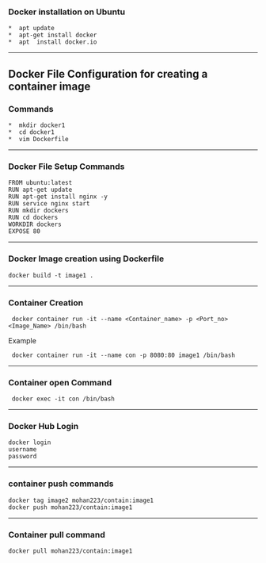 ### Docker installation on Ubuntu

    *  apt update
    *  apt-get install docker
    *  apt  install docker.io 
---

## Docker File Configuration for creating a container image
### Commands
    *  mkdir docker1
    *  cd docker1
    *  vim Dockerfile
---

### Docker File Setup Commands

    FROM ubuntu:latest
    RUN apt-get update
    RUN apt-get install nginx -y
    RUN service nginx start
    RUN mkdir dockers
    RUN cd dockers
    WORKDIR dockers
    EXPOSE 80
---
### Docker Image creation using Dockerfile 

    docker build -t image1 .
---
### Container Creation 

     docker container run -it --name <Container_name> -p <Port_no> <Image_Name> /bin/bash
Example
     
     docker container run -it --name con -p 8080:80 image1 /bin/bash
---

### Container open Command

     docker exec -it con /bin/bash
---

### Docker Hub Login
    docker login
    username
    password
---

### container push commands
    docker tag image2 mohan223/contain:image1
    docker push mohan223/contain:image1
---

### Container pull command
    docker pull mohan223/contain:image1








     
